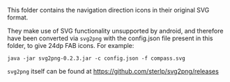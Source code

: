 This folder contains the navigation direction icons in their original SVG format.

They make use of SVG functionality unsupported by android, and therefore have been converted via
`svg2png` with the config.json file present in this folder, to give 24dp FAB icons.  For example:

```
java -jar svg2png-0.2.3.jar -c config.json -f compass.svg
```

`svg2png` itself can be found at https://github.com/sterlp/svg2png/releases

